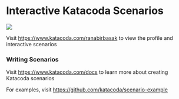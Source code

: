 # Interactive Katacoda Scenarios

[![](http://shields.katacoda.com/katacoda/ranabirbasak/count.svg)](https://www.katacoda.com/ranabirbasak "Get your profile on Katacoda.com")

Visit https://www.katacoda.com/ranabirbasak to view the profile and interactive scenarios

### Writing Scenarios
Visit https://www.katacoda.com/docs to learn more about creating Katacoda scenarios

For examples, visit https://github.com/katacoda/scenario-example

